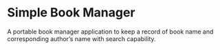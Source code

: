# Simple Book Manager

A portable book manager application to keep a record of book name and corresponding author’s name with search capability.
